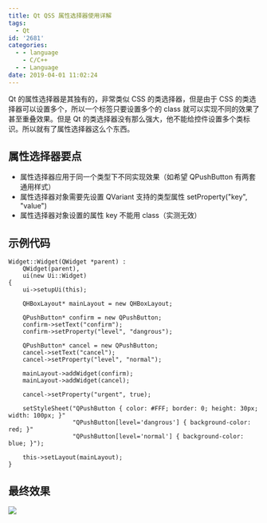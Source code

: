 ```yaml
---
title: Qt QSS 属性选择器使用详解
tags:
  - Qt
id: '2681'
categories:
  - - language
    - C/C++
  - - Language
date: 2019-04-01 11:02:24
---
```


Qt 的属性选择器是其独有的，非常类似 CSS 的类选择器，但是由于 CSS 的类选择器可以设置多个，所以一个标签只要设置多个的 class 就可以实现不同的效果了甚至重叠效果。但是 Qt 的类选择器没有那么强大，他不能给控件设置多个类标识。所以就有了属性选择器这么个东西。
<!-- more -->
## 属性选择器要点

*   属性选择器应用于同一个类型下不同实现效果（如希望 QPushButton 有两套通用样式）
*   属性选择器对象需要先设置 QVariant 支持的类型属性 setProperty("key", "value")
*   属性选择器对象设置的属性 key 不能用 class（实测无效）

## 示例代码

```
Widget::Widget(QWidget *parent) :
    QWidget(parent),
    ui(new Ui::Widget)
{
    ui->setupUi(this);

    QHBoxLayout* mainLayout = new QHBoxLayout;

    QPushButton* confirm = new QPushButton;
    confirm->setText("confirm");
    confirm->setProperty("level", "dangrous");

    QPushButton* cancel = new QPushButton;
    cancel->setText("cancel");
    cancel->setProperty("level", "normal");

    mainLayout->addWidget(confirm);
    mainLayout->addWidget(cancel);

    cancel->setProperty("urgent", true);

    setStyleSheet("QPushButton { color: #FFF; border: 0; height: 30px; width: 100px; }"
                  "QPushButton[level='dangrous'] { background-color: red; }"
                  "QPushButton[level='normal'] { background-color: blue; }");

    this->setLayout(mainLayout);
}
```

## 最终效果

[![](https://www.mycode.net.cn/wp-content/uploads/2019/04/2019-04-01_10-57-17.png)](https://www.mycode.net.cn/wp-content/uploads/2019/04/2019-04-01_10-57-17.png)